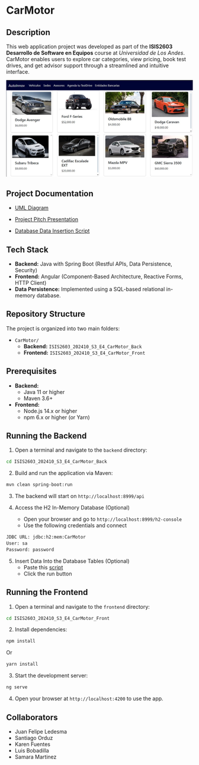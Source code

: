 # CarMotor

## Description

This web application project was developed as part of the **ISIS2603 Desarrollo de Software en Equipos** course at _Universidad de Los Andes_. CarMotor enables users to explore car categories, view pricing, book test drives, and get advisor support through a streamlined and intuitive interface.

<img src="assets/CarMotorCars.jpg" alt="Cars preview" width="700"/>

## Project Documentation

- [UML Diagram](ISIS2603_202410_S3_E4_CarMotor_Back/ENTREGABLES/UML.jpg)

- [Project Pitch Presentation](https://www.canva.com/design/DAGpvFuU3YU/DBwR89X-uaEkCFO0OyGLUw/edit?utm_content=DAGpvFuU3YU&utm_campaign=designshare&utm_medium=link2&utm_source=sharebutton)

- [Database Data Insertion Script](ISIS2603_202410_S3_E4_CarMotor_Back/sql/data.sql)

## Tech Stack

- **Backend:** Java with Spring Boot (Restful APIs, Data Persistence, Security)
- **Frontend:** Angular (Component-Based Architecture, Reactive Forms, HTTP Client)
- **Data Persistence:** Implemented using a SQL-based relational in-memory database.

## Repository Structure 

The project is organized into two main folders:

- `CarMotor/`
    - **Backend:** `ISIS2603_202410_S3_E4_CarMotor_Back`
    - **Frontend:** `ISIS2603_202410_S3_E4_CarMotor_Front`

## Prerequisites

- **Backend:**
    - Java 11 or higher 
    - Maven 3.6+
- **Frontend:**
    - Node.js 14.x or higher
    - npm 6.x or higher (or Yarn)

## Running the Backend

1. Open a terminal and navigate to the `backend` directory:
```bash
cd ISIS2603_202410_S3_E4_CarMotor_Back
```
2. Build and run the application via Maven:
```bash
mvn clean spring-boot:run
```
3. The backend will start on `http://localhost:8999/api`

4. Access the H2 In-Memory Database (Optional)
    - Open your browser and go to `http://localhost:8999/h2-console`
    - Use the following credentials and connect
```bash
JDBC URL: jdbc:h2:mem:CarMotor
User: sa
Password: password
```
5. Insert Data Into the Database Tables (Optional)
    - Paste this [script](ISIS2603_202410_S3_E4_CarMotor_Back/sql/data.sql) 
    - Click the run button

## Running the Frontend 

1. Open a terminal and navigate to the `frontend` directory:
```bash
cd ISIS2603_202410_S3_E4_CarMotor_Front
```
2. Install dependencies:
```bash
npm install
```
Or
```bash
yarn install
```
3. Start the development server:
```bash
ng serve
```
4. Open your browser at `http://localhost:4200` to use the app.

## Collaborators

- Juan Felipe Ledesma
- Santiago Orduz
- Karen Fuentes
- Luis Bobadilla
- Samara Martinez 





